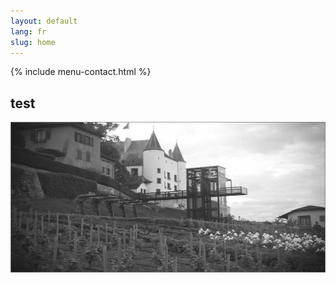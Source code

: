 ```yaml
---
layout: default
lang: fr
slug: home
---
```


{% include menu-contact.html %}

<h2>test</h2>

![Nyon Chateau](/photos/nyon-chateau.jpg)
